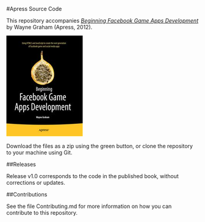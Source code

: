#Apress Source Code

This repository accompanies [*Beginning Facebook Game Apps Development*](http://www.apress.com/9781430241706) by Wayne Graham (Apress, 2012).

![Cover image](9781430241706.jpg)

Download the files as a zip using the green button, or clone the repository to your machine using Git.

##Releases

Release v1.0 corresponds to the code in the published book, without corrections or updates.

##Contributions

See the file Contributing.md for more information on how you can contribute to this repository.
